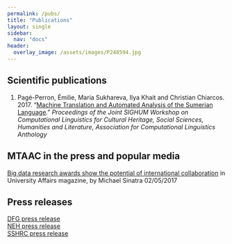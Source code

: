 ```yaml
---
permalink: /pubs/
title: "Publications"
layout: single
sidebar:
  nav: "docs"
header:
  overlay_image: /assets/images/P248594.jpg
---
```


## Scientific publications
1. Pagé-Perron, Émilie, Maria Sukhareva, Ilya Khait and Christian Chiarcos. 2017. “[Machine Translation and Automated Analysis of the Sumerian Language](http://www.aclweb.org/anthology/W/W17/W17-2202.pdf).” <em>Proceedings of the Joint SIGHUM Workshop on Computational Linguistics for Cultural Heritage, Social Sciences, Humanities and Literature, Association for Computational Linguistics Anthology</em>

## MTAAC in the press and popular media
[Big data research awards show the potential of international collaboration](http://www.universityaffairs.ca/opinion/in-my-opinion/big-data-research-awards-show-potential-international-collaboration/) in University Affairs magazine, by Michael Sinatra 02/05/2017


## Press releases
[DFG press release](http://www.dfg.de/foerderung/info_wissenschaft/2017/info_wissenschaft_17_16/index.html)  
[NEH press release](https://www.neh.gov/news/press-release/diggingintodata)  
[SSHRC press release](http://www.sshrc-crsh.gc.ca/news_room-salle_de_presse/press_releases-communiques/2017/digging_into_data-au_coeur_des_donnees_numeriques-eng.aspx)  
